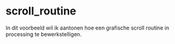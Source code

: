 # scroll_routine

In dit voorbeeld wil ik aantonen hoe een grafische scroll routine in processing te bewerkstelligen.

